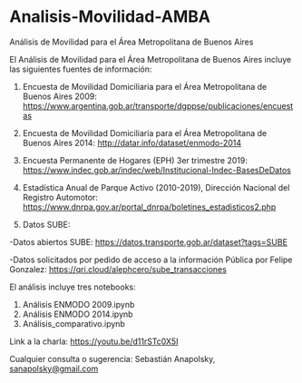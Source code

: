 # Analisis-Movilidad-AMBA
Análisis de Movilidad para el Área Metropolitana de Buenos Aires

El Análisis de Movilidad para el Área Metropolitana de Buenos Aires incluye las siguientes fuentes de información:

1. Encuesta de Movilidad Domiciliaria para el Área Metropolitana de Buenos Aires 2009: https://www.argentina.gob.ar/transporte/dgppse/publicaciones/encuestas

2. Encuesta de Movilidad Domiciliaria para el Área Metropolitana de Buenos Aires 2014: http://datar.info/dataset/enmodo-2014

3. Encuesta Permanente de Hogares (EPH) 3er trimestre 2019: https://www.indec.gob.ar/indec/web/Institucional-Indec-BasesDeDatos

4. Estadística Anual de Parque Activo (2010-2019), Dirección Nacional del Registro Automotor: https://www.dnrpa.gov.ar/portal_dnrpa/boletines_estadisticos2.php

5. Datos SUBE:

-Datos abiertos SUBE: https://datos.transporte.gob.ar/dataset?tags=SUBE

-Datos solicitados por pedido de acceso a la información Pública por Felipe Gonzalez: https://qri.cloud/alephcero/sube_transacciones

El análisis incluye tres notebooks:
1. Análisis ENMODO 2009.ipynb
2. Análisis ENMODO 2014.ipynb
3. Análisis_comparativo.ipynb

Link a la charla: https://youtu.be/d11rSTc0X5I

Cualquier consulta o sugerencia: Sebastián Anapolsky, sanapolsky@gmail.com

